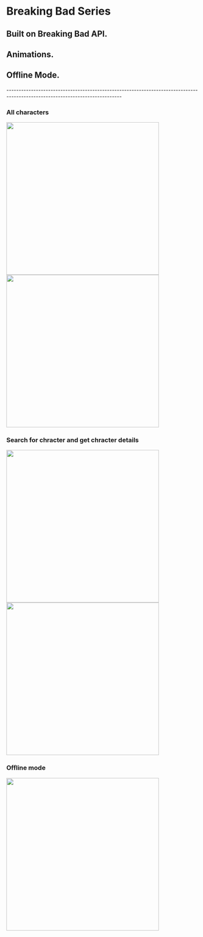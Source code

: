 # Breaking Bad Series
## Built on Breaking Bad API.
## Animations.
## Offline Mode.

<text> ----------------------------------------------------------------------------------------------------------------------------- </text>


### All characters
<img src="screenshots/first.jpg" width = "400"> <img src="screenshots/second.jpg" width = "400">
### Search for chracter and get chracter details
<img src="screenshots/third.jpg" width = "400"> <img src="screenshots/fourth.jpg" width = "400"> 
### Offline mode
<img src="screenshots/fifth.jpg" width = "400"> 
